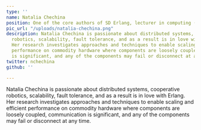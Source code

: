 ```yaml
---
type: ''
name: Natalia Chechina
position: One of the core authors of SD Erlang, lecturer in computing (Bournemouth University)
pic_url: "/uploads/natalia-chechina.png"
description: Natalia Chechina is passionate about distributed systems, cooperative
  robotics, scalability, fault tolerance, and as a result is in love with Erlang.
  Her research investigates approaches and techniques to enable scaling and efficient
  performance on commodity hardware where components are loosely coupled, communication
  is significant, and any of the components may fail or disconnect at any time.
twitter: nchechina
github: ''

---
```


Natalia Chechina is passionate about distributed systems, cooperative robotics, scalability, fault tolerance, and as a result is in love with Erlang. Her research investigates approaches and techniques to enable scaling and efficient performance on commodity hardware where components are loosely coupled, communication is significant, and any of the components may fail or disconnect at any time.